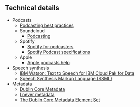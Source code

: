## Technical details
* Podcasts
	- [Podcasting best practices](https://kb.iu.edu/d/awqo)
	- Soundcloud
		* [Podcasting](https://creators.soundcloud.com/podcasting)
	- Spotify
		* [Spotify for podcasters](https://podcasters.spotify.com/)	
		* [Spotify Podcast specifications](https://podcasters.spotify.com/terms/Spotify_Podcast_Delivery_Specification_v1.6.pdf)
	- Apple
		* [Apple podcasts help](https://help.apple.com/itc/podcasts_connect/#/)
* Speech synthesis
	* [IBM Watson: Text to Speech for IBM Cloud Pak for Data](https://cloud.ibm.com/docs/text-to-speech-data?topic=text-to-speech-data-elements)
	* [Speech Synthesis Markup Language (SSML)](https://cloud.google.com/text-to-speech/docs/ssml)
* Metadata
	* [Dublin Core Metadata](https://www.dublincore.org/resources/metadata-basics/)
	* [I never metadata](https://www.inevermetadata.com/)
	* [The Dublin Core Metadata Element Set](https://www.ietf.org/rfc/rfc5013.txt)
